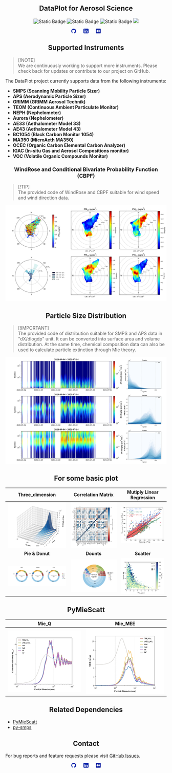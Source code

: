 ## <div align="center">DataPlot for Aerosol Science</div>

<p align="center">

  <img alt="Static Badge" src="https://img.shields.io/badge/python-3.12-blue?logo=python">
  <img alt="Static Badge" src="https://img.shields.io/badge/License-MIT-yellow">
  <img alt="Static Badge" src="https://img.shields.io/badge/github-updating-red?logo=github">
  <img src="https://img.shields.io/badge/testing-green?logo=Pytest&logoColor=blue">

</p>

<div align="center">

<a href="https://github.com/Alex870521"><img src="assets/media/logo-social-github.png" width="3%" alt="Alex870521 GitHub"></a>
  <img src="assets/media/logo-transparent.png" width="3%">
  <a href="https://www.linkedin.com/in/Alex870521/"><img src="assets/media/logo-social-linkedin.png" width="3%" alt="Alex870521 LinkedIn"></a>
  <img src="assets/media/logo-transparent.png" width="3%">
  <a href="https://medium.com/@alex870521"><img src="assets/media/logo-social-medium.png" width="3%" alt="Alex870521 Medium"></a>


</div>

## <div align="center">Supported Instruments</div>

> [!NOTE]\
> We are continuously working to support more instruments. Please check back for updates or contribute to our project on
> GitHub.

The DataPlot project currently supports data from the following instruments:
- **SMPS (Scanning Mobility Particle Sizer)**
- **APS (Aerodynamic Particle Sizer)**
- **GRIMM (GRIMM Aerosol Technik)**
- **TEOM (Continuous Ambient Particulate Monitor)**
- **NEPH (Nephelometer)**
- **Aurora (Nephelometer)**
- **AE33 (Aethalometer Model 33)**
- **AE43 (Aethalometer Model 43)**
- **BC1054 (Black Carbon Monitor 1054)**
- **MA350 (MicroAeth MA350)**
- **OCEC (Organic Carbon Elemental Carbon Analyzer)**
- **IGAC (In-situ Gas and Aerosol Compositions monitor)**
- **VOC (Volatile Organic Compounds Monitor)**

[//]: # (## <div align="center">Visual Example</div>)

### <div align="center">WindRose and Conditional Bivariate Probability Function (CBPF)</div>

> [!TIP]\
> The provided code of WindRose and CBPF suitable for wind speed and wind direction data.

![WindRose](assets/figure/windrose_CBPF.png)

## <div align="center">Particle Size Distribution</div>

> [!IMPORTANT]\
> The provided code of distribution suitable for SMPS and APS data in "dX/dlogdp" unit.
> It can be converted into surface area and volume distribution. At the same time,
> chemical composition data can also be used to calculate particle extinction through Mie theory.

![PNSD](assets/figure/OverPSD.png)

## <div align="center">For some basic plot</div>
|                **Three_dimension**                 |                **Correlation Matrix**                |         **Mutiply Linear Regression**         |
|:--------------------------------------------------:|:----------------------------------------------------:|:---------------------------------------------:|
|        ![PSD 3D](assets/figure/psd_3D.png)         | ![Correlation Matrix](assets/figure/corr_matrix.png) | ![IMPROVE MLR](assets/figure/IMPROVE_MLR.png) |
|                  **Pie & Donut**                   |                      **Dounts**                      |                  **Scatter**                  |
| ![IMPROVE donuts](assets/figure/IMPROVE_donut.png) |   ![IMPROVE bar](assets/figure/IMPROVE_donuts.png)   |     ![scatter](assets/figure/scatter.png)     |

## <div align="center">PyMieScatt</div>
|             **Mie_Q**             |              **Mie_MEE**              |
|:---------------------------------:|:-------------------------------------:|
| ![Mie Q](assets/figure/Mie_Q.png) | ![Mie MEE](assets/figure/Mie_MEE.png) |     |


## <div align="center">Related Dependencies</div>
* [PyMieScatt](https://github.com/bsumlin/PyMieScatt.git)
* [py-smps](https://github.com/quant-aq/py-smps.git)


## <div align="center">Contact</div>
For bug reports and feature requests please visit [GitHub Issues](https://github.com/Alex870521/DataPlot/issues).

<div align="center">

<a href="https://github.com/Alex870521"><img src="assets/media/logo-social-github.png" width="3%" alt="Alex870521 GitHub"></a>
  <img src="assets/media/logo-transparent.png" width="3%">
  <a href="https://www.linkedin.com/in/Alex870521/"><img src="assets/media/logo-social-linkedin.png" width="3%" alt="Alex870521 LinkedIn"></a>
  <img src="assets/media/logo-transparent.png" width="3%">
  <a href="https://medium.com/@alex870521"><img src="assets/media/logo-social-medium.png" width="3%" alt="Alex870521 Medium"></a>


</div>
